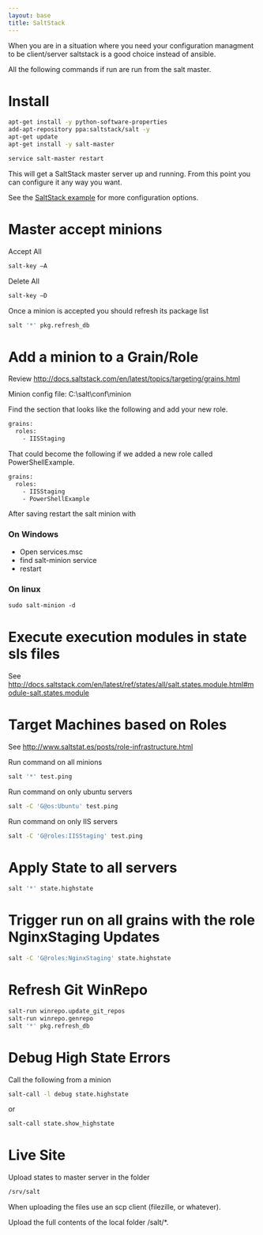 ```yaml
---
layout: base
title: SaltStack
---
```


When you are in a situation where you need your configuration managment to be 
client/server saltstack is a good choice instead of ansible.

All the following commands if run are run from the salt master.


# Install
```bash
apt-get install -y python-software-properties
add-apt-repository ppa:saltstack/salt -y
apt-get update
apt-get install -y salt-master

service salt-master restart
```

This will get a SaltStack master server up and running.  From this point you can configure it any way you want.

See the [SaltStack example](https://github.com/majorsilence/Dev/tree/master/DevOps/SaltStack) for more configuration options.


# Master accept minions

Accept All

```bash
salt-key –A
```

Delete All

```bash
salt-key –D
```

Once a minion is accepted you should refresh its package list

```bash
salt '*' pkg.refresh_db
```

# Add a minion to a Grain/Role
Review http://docs.saltstack.com/en/latest/topics/targeting/grains.html

Minion config file: C:\salt\conf\minion

Find the section that looks like the following and add your new role.

```txt
grains:
  roles:
    - IISStaging
```

That could become the following if we added a new role called PowerShellExample.

```txt
grains:
  roles:
    - IISStaging
    - PowerShellExample
```

After saving restart the salt minion with

### On Windows
* Open services.msc
* find salt-minion service
* restart

### On linux

```ps
sudo salt-minion -d
```


# Execute execution modules in state sls files
See http://docs.saltstack.com/en/latest/ref/states/all/salt.states.module.html#module-salt.states.module


# Target Machines based on Roles 
See http://www.saltstat.es/posts/role-infrastructure.html

Run command on all minions

```bash
salt '*' test.ping
```

Run command on only ubuntu servers

```bash
salt -C 'G@os:Ubuntu' test.ping
```

Run command on only IIS servers

```bash
salt -C 'G@roles:IISStaging' test.ping
```


# Apply State to all servers

```bash
salt '*' state.highstate
```

# Trigger run on all grains with the role NginxStaging Updates

```bash
salt -C 'G@roles:NginxStaging' state.highstate
```


# Refresh Git WinRepo

```bash
salt-run winrepo.update_git_repos
salt-run winrepo.genrepo
salt '*' pkg.refresh_db
```

# Debug High State Errors

Call the following from a minion

```bash
salt-call -l debug state.highstate
```

or 

```bash
salt-call state.show_highstate
```


# Live Site

Upload states to master server in the folder 

```bash
/srv/salt
```

When uploading the files use an scp client (filezille, or whatever).

Upload the full contents of the local folder /salt/*.
